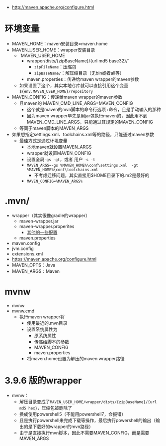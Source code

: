 - http://maven.apache.org/configure.html
# 环境变量
- MAVEN_HOME：maven安装目录=maven.home
- MAVEN_USER_HOME：wrapper安装目录
	- `MAVEN_USER_HOME
		- wrapper/dists/{zipBaseName}/{url md5 base32}/`
			- `zipFileName`：压缩包
			- `zipBaseName/`：解压缩目录（无bin或者all等）
		- maven.properties：传递给maven wrapper的maven参数
	- 如果设置了这个，其实本地仓库就可以直接引用这个变量`${env.MAVEN_USER_HOME}/repository`
- MAVEN_CONFIG：传递给maven wrapper的maven参数
	- 且maven的 MAVEN_CMD_LINE_ARGS=MAVEN_CONFIG
		- 这个就是maven的mvn脚本的命令行选项+命令，且是手动输入的那种
		- 因为maven wrapper早先是用jar包执行maven的，因此用不到MAVEN_CMD_LINE_ARGS，只能通过其规定的MAVEN_CONFIG
	- 等同于maven脚本的MAVEN_ARGS
- 如果想指定settings.xml、toolchains.xml等的路径，只能通过maven参数
	- 最佳方式是通过环境变量
		- 本地maven就设置MAVEN_ARGS
		- wrapper就设置MAVEN_CONFIG
		- 设置全局`-gs -gt`，或者 用户 `-s -t`
		- `MAVEN_ARGS=-gs %MAVEN_HOME%\conf\settings.xml  -gt %MAVEN_HOME%\conf\toolchains.xml`
			- 不考虑迁移问题，其实直接用$HOME目录下的.m2是最好的
		- `MAVEN_CONFIG=%MAVEN_ARGS%`

# .mvn/
- wrapper（其实很像gradle的wrapper）
	- maven-wrapper.jar
	- maven-wrapper.properites
		- [其他的一些配置](https://github.com/takari/maven-wrapper/blob/master/src/main/java/org/apache/maven/wrapper/WrapperConfiguration.java)
	- maven.properties
- maven.config
- jvm.config
- extensions.xml
- https://maven.apache.org/configure.html
- MAVEN_OPTS：Java
- MAVEN_ARGS：Maven
# mvnw
- mvnw
- mvnw.cmd
	- 执行maven wrapper将
		- 使用最近的.mvn目录
		- 设置系统属性为
			- 原系统属性
			- 传递给脚本的参数
			- MAVEN_CONFIG
			- maven.properties
		- 将maven.home设置为解压的maven wrapper路径



# 3.9.6 版的wrapper
- mvnw：
	- 解压目录变成了`MAVEN_USER_HOME/wrapper/dists/{zipBaseName}/{url md5 hex}`，压缩包被删除了
	- 换成使用powershell5（不能用powershell7，会报错）
	- 且是执行powershell来完成下载等操作，最后执行powershell的输出（输出的是下载好的wrapper的mvn路径）
	- 由于是直接执行mvn脚本，因此不需要MAVEN_CONFIG，而是需要MAVEN_ARGS